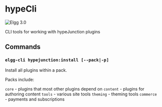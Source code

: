 hypeCli
=======
![Elgg 3.0](https://img.shields.io/badge/Elgg-3.0-orange.svg?style=flat-square)

CLI tools for working with hypeJunction plugins

## Commands

### ```elgg-cli hypejunction:install [--pack|-p]```

Install all plugins within a pack.

Packs include:

``core`` - plugins that most other plugins depend on
``content`` - plugins for authoring content
``tools`` - various site tools
``theming`` - theming tools
``commerce`` - payments and subscriptions
 